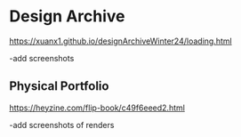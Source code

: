 # Design Archive
https://xuanx1.github.io/designArchiveWinter24/loading.html

-add screenshots

## Physical Portfolio
https://heyzine.com/flip-book/c49f6eeed2.html

-add screenshots of renders

